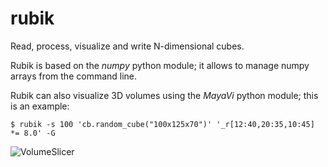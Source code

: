 rubik
======
Read, process, visualize and write N-dimensional cubes.

Rubik is based on the *numpy* python module; it allows to manage numpy arrays from the command line.

Rubik can also visualize 3D volumes using the *MayaVi* python module; this is an example:

```text
$ rubik -s 100 'cb.random_cube("100x125x70")' '_r[12:40,20:35,10:45] *= 8.0' -G

```

![VolumeSlicer](https://github.com/simone-campagna/rubik/wiki/VolumeSlicer.png)


